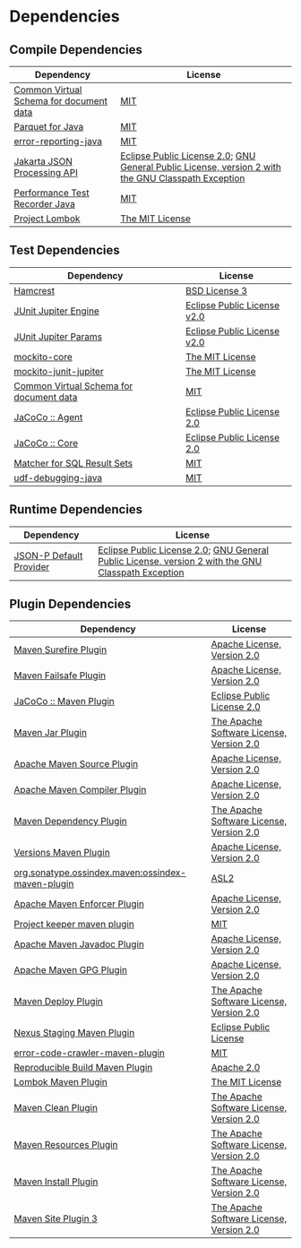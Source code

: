 <!-- @formatter:off -->
# Dependencies

## Compile Dependencies

| Dependency                                   | License                                                                                                      |
| -------------------------------------------- | ------------------------------------------------------------------------------------------------------------ |
| [Common Virtual Schema for document data][0] | [MIT][1]                                                                                                     |
| [Parquet for Java][2]                        | [MIT][1]                                                                                                     |
| [error-reporting-java][4]                    | [MIT][1]                                                                                                     |
| [Jakarta JSON Processing API][6]             | [Eclipse Public License 2.0][7]; [GNU General Public License, version 2 with the GNU Classpath Exception][8] |
| [Performance Test Recorder Java][9]          | [MIT][1]                                                                                                     |
| [Project Lombok][11]                         | [The MIT License][12]                                                                                        |

## Test Dependencies

| Dependency                                   | License                           |
| -------------------------------------------- | --------------------------------- |
| [Hamcrest][13]                               | [BSD License 3][14]               |
| [JUnit Jupiter Engine][15]                   | [Eclipse Public License v2.0][16] |
| [JUnit Jupiter Params][15]                   | [Eclipse Public License v2.0][16] |
| [mockito-core][19]                           | [The MIT License][20]             |
| [mockito-junit-jupiter][19]                  | [The MIT License][20]             |
| [Common Virtual Schema for document data][0] | [MIT][1]                          |
| [JaCoCo :: Agent][25]                        | [Eclipse Public License 2.0][26]  |
| [JaCoCo :: Core][25]                         | [Eclipse Public License 2.0][26]  |
| [Matcher for SQL Result Sets][29]            | [MIT][1]                          |
| [udf-debugging-java][31]                     | [MIT][1]                          |

## Runtime Dependencies

| Dependency                   | License                                                                                                      |
| ---------------------------- | ------------------------------------------------------------------------------------------------------------ |
| [JSON-P Default Provider][6] | [Eclipse Public License 2.0][7]; [GNU General Public License, version 2 with the GNU Classpath Exception][8] |

## Plugin Dependencies

| Dependency                                              | License                                        |
| ------------------------------------------------------- | ---------------------------------------------- |
| [Maven Surefire Plugin][36]                             | [Apache License, Version 2.0][37]              |
| [Maven Failsafe Plugin][38]                             | [Apache License, Version 2.0][37]              |
| [JaCoCo :: Maven Plugin][40]                            | [Eclipse Public License 2.0][26]               |
| [Maven Jar Plugin][42]                                  | [The Apache Software License, Version 2.0][43] |
| [Apache Maven Source Plugin][44]                        | [Apache License, Version 2.0][37]              |
| [Apache Maven Compiler Plugin][46]                      | [Apache License, Version 2.0][37]              |
| [Maven Dependency Plugin][48]                           | [The Apache Software License, Version 2.0][43] |
| [Versions Maven Plugin][50]                             | [Apache License, Version 2.0][37]              |
| [org.sonatype.ossindex.maven:ossindex-maven-plugin][52] | [ASL2][43]                                     |
| [Apache Maven Enforcer Plugin][54]                      | [Apache License, Version 2.0][37]              |
| [Project keeper maven plugin][56]                       | [MIT][1]                                       |
| [Apache Maven Javadoc Plugin][58]                       | [Apache License, Version 2.0][37]              |
| [Apache Maven GPG Plugin][60]                           | [Apache License, Version 2.0][43]              |
| [Maven Deploy Plugin][62]                               | [The Apache Software License, Version 2.0][43] |
| [Nexus Staging Maven Plugin][64]                        | [Eclipse Public License][65]                   |
| [error-code-crawler-maven-plugin][66]                   | [MIT][1]                                       |
| [Reproducible Build Maven Plugin][68]                   | [Apache 2.0][43]                               |
| [Lombok Maven Plugin][70]                               | [The MIT License][1]                           |
| [Maven Clean Plugin][72]                                | [The Apache Software License, Version 2.0][43] |
| [Maven Resources Plugin][74]                            | [The Apache Software License, Version 2.0][43] |
| [Maven Install Plugin][76]                              | [The Apache Software License, Version 2.0][43] |
| [Maven Site Plugin 3][78]                               | [The Apache Software License, Version 2.0][43] |

[0]: https://github.com/exasol/virtual-schema-common-document
[25]: https://www.eclemma.org/jacoco/index.html
[56]: https://github.com/exasol/project-keeper-maven-plugin
[4]: https://github.com/exasol/error-reporting-java
[2]: https://github.com/exasol/parquet-io-java
[43]: http://www.apache.org/licenses/LICENSE-2.0.txt
[11]: https://projectlombok.org
[36]: https://maven.apache.org/surefire/maven-surefire-plugin/
[64]: http://www.sonatype.com/public-parent/nexus-maven-plugins/nexus-staging/nexus-staging-maven-plugin/
[72]: http://maven.apache.org/plugins/maven-clean-plugin/
[1]: https://opensource.org/licenses/MIT
[19]: https://github.com/mockito/mockito
[38]: https://maven.apache.org/surefire/maven-failsafe-plugin/
[9]: https://github.com/exasol/performance-test-recorder-java
[48]: http://maven.apache.org/plugins/maven-dependency-plugin/
[50]: http://www.mojohaus.org/versions-maven-plugin/
[70]: http://anthonywhitford.com/lombok.maven/lombok-maven-plugin/
[14]: http://opensource.org/licenses/BSD-3-Clause
[46]: https://maven.apache.org/plugins/maven-compiler-plugin/
[60]: http://maven.apache.org/plugins/maven-gpg-plugin/
[26]: https://www.eclipse.org/legal/epl-2.0/
[65]: http://www.eclipse.org/legal/epl-v10.html
[40]: https://www.jacoco.org/jacoco/trunk/doc/maven.html
[20]: https://github.com/mockito/mockito/blob/main/LICENSE
[12]: https://projectlombok.org/LICENSE
[29]: https://github.com/exasol/hamcrest-resultset-matcher
[68]: http://zlika.github.io/reproducible-build-maven-plugin
[42]: http://maven.apache.org/plugins/maven-jar-plugin/
[7]: https://projects.eclipse.org/license/epl-2.0
[37]: https://www.apache.org/licenses/LICENSE-2.0.txt
[54]: https://maven.apache.org/enforcer/maven-enforcer-plugin/
[31]: https://github.com/exasol/udf-debugging-java/
[16]: https://www.eclipse.org/legal/epl-v20.html
[76]: http://maven.apache.org/plugins/maven-install-plugin/
[15]: https://junit.org/junit5/
[52]: https://sonatype.github.io/ossindex-maven/maven-plugin/
[6]: https://github.com/eclipse-ee4j/jsonp
[44]: https://maven.apache.org/plugins/maven-source-plugin/
[8]: https://projects.eclipse.org/license/secondary-gpl-2.0-cp
[13]: http://hamcrest.org/JavaHamcrest/
[62]: http://maven.apache.org/plugins/maven-deploy-plugin/
[78]: http://maven.apache.org/plugins/maven-site-plugin/
[74]: http://maven.apache.org/plugins/maven-resources-plugin/
[58]: https://maven.apache.org/plugins/maven-javadoc-plugin/
[66]: https://github.com/exasol/error-code-crawler-maven-plugin
